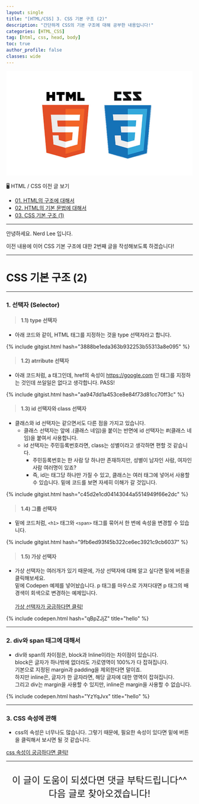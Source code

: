 ```yaml
---
layout: single
title: "[HTML/CSS] 3. CSS 기본 구조 (2)"
description: "간단하게 CSS의 기본 구조에 대해 공부한 내용입니다!"
categories: [HTML_CSS]
tag: [html, css, head, body]
toc: true
author_profile: false
classes: wide
---
```


![](/assets/img/etc/html_css.jpeg)

🖥 HTML / CSS 이전 글 보기

- [01. HTML의 구조에 대해서](/html_css/0001/)
- [02. HTML의 기본 문법에 대해서](/html_css/0002/)
- [03. CSS 기본 구조 (1)](/html_css/0003/)

---

안녕하세요. Nerd Lee 입니다.

이전 내용에 이어 CSS 기본 구조에 대한 2번째 글을 작성해보도록 하겠습니다!

---

# CSS 기본 구조 (2)

---

### 1. 선택자 (Selector)

> #### 1.1) type 선택자

- 아래 코드와 같이, HTML 태그를 지정하는 것을 type 선택자라고 합니다.

{% include gitgist.html hash="3888be1eda363b932253b55313a8e095" %}

> #### 1.2) atrribute 선택자

- 아래 코드처럼, a 태그인데, href의 속성이 https://google.com 인 태그를 지정하는 것인데
  쓰일일은 없다고 생각합니다. PASS!

{% include gitgist.html hash="aa947dd1a453ce8e84f73d81cc70ff3c" %}

> #### 1.3) id 선택자와 class 선택자

- 클래스와 id 선택자는 같으면서도 다른 점을 가지고 있습니다.
  - 클래스 선택자는 앞에 .(클래스 네임)을 붙이는 반면에 id 선택자는 #(클래스 네임)을 붙여서 사용합니다.
  - id 선택자는 주민등록번호라면, class는 성별이라고 생각하면 편할 것 같습니다.
    - 주민등록번호는 한 사람 당 하나만 존재하지만, 성별이 남자인 사람, 여자인 사람 여러명이 있죠?
    - 즉, id는 태그당 하나만 가질 수 있고, 클래스는 여러 태그에 넣어서 사용할 수 있습니다. 밑에 코드를 보면 자세히 이해가 갈 것입니다.

{% include gitgist.html hash="c45d2e1cd04143044a5514949f66e2dc" %}

> #### 1.4) 그룹 선택자

- 밑에 코드처럼, `<h1>` 태그와 `<span>` 태그를 묶어서 한 번에 속성을 변경할 수 있습니다.

{% include gitgist.html hash="9fb6ed93f45b322ce6ec3921c9cb6037" %}

> #### 1.5) 가상 선택자

- 가상 선택자는 여러개가 있기 때문에, 가상 선택자에 대해 알고 싶다면 밑에 버튼을 클릭해보세요.<br>
  밑에 Codepen 예제를 넣어놨습니다. p 태그를 마우스로 가져다대면 p 태그의 배경색이 회색으로 변경하는 예제입니다.<br><br>
  <a href="https://ofcourse.kr/css-course/%EA%B0%80%EC%9E%A5-%ED%81%B4%EB%9E%98%EC%8A%A4-%EC%84%A0%ED%83%9D%EC%9E%90" class="btn btn--primary" target="_blank">가상 선택자가 궁금하다면 클릭!</a>

{% include codepen.html hash="qBpZJjZ" title="hello" %}

---

### 2. div와 span 태그에 대해서

- div와 span의 차이점은, block과 lnline이라는 차이점이 있습니다.<br>
  block은 글자가 하나밖에 없더라도 가로영역이 100%가 다 잡혀집니다.<br>
  기본으로 지정된 margin과 padding을 제외한다면 말이죠.<br>
  하지만 inline은, 글자가 한 글자라면, 해당 글자에 대한 영역이 잡혀집니다.<br>
  그리고 div는 margin을 사용할 수 있지만, inline은 margin을 사용할 수 없습니다.

{% include codepen.html hash="YzYqJvx" title="hello" %}

---

### 3. CSS 속성에 관해

- css의 속성은 너무나도 많습니다. 그렇기 때문에, 필요한 속성이 있다면 밑에 버튼을 클릭해서 보시면 될 것 같습니다. <br>

<a href="https://developer.mozilla.org/ko/docs/Web/CSS/Using_CSS_custom_properties" class="btn btn--primary" target="_blank">css 속성이 궁금하다면 클릭!</a>

---

<br>

<div style="font-size:25px; text-align:center">
이 글이 도움이 되셨다면 댓글 부탁드립니다^^<br>
다음 글로 찾아오겠습니다!

</div>

